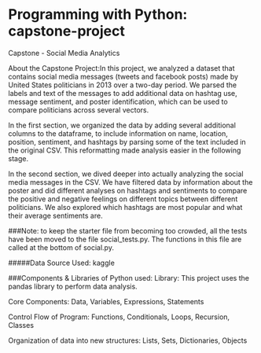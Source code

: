 # Programming with Python: capstone-project
Capstone - Social Media Analytics

About the Capstone Project:In this project, we analyzed a dataset that contains social media messages
(tweets and facebook posts) made by United States politicians in 2013 over a
two-day period. We parsed the labels and text of the messages to add
additional data on hashtag use, message sentiment, and poster identification,
which can be used to compare politicians across several vectors.

In the first section, we organized the data by adding several additional columns
to the dataframe, to include information on name, location, position, sentiment,
and hashtags by parsing some of the text included in the original CSV. This
reformatting made analysis easier in the following stage.

In the second section, we dived deeper into actually analyzing the social media
messages in the CSV. We have filtered data by information about the poster
and did different analyses on hashtags and sentiments to compare the positive
and negative feelings on different topics between different politicians. We also
explored which hashtags are most popular and what their average sentiments
are.

###Note:
to keep the starter file from becoming too crowded, all the tests have
been moved to the file social_tests.py. The functions in this file are called at
the bottom of social.py.

#####Data Source Used: kaggle

###Components & Libraries of Python used:
Library: This project uses the pandas library to perform data analysis.

Core Components: Data, Variables, Expressions, Statements

Control Flow of Program: Functions, Conditionals, Loops, Recursion, Classes

Organization of data into new structures: Lists, Sets, Dictionaries, Objects
